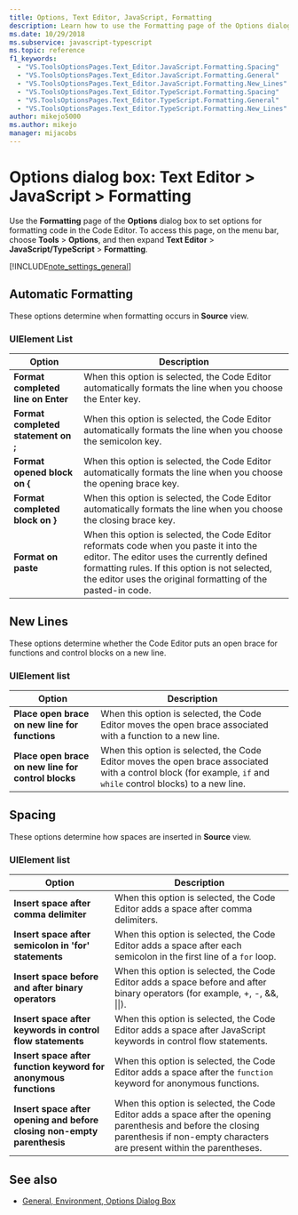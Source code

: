 ```yaml
---
title: Options, Text Editor, JavaScript, Formatting
description: Learn how to use the Formatting page of the Options dialog box to set options for formatting code in the Code Editor. 
ms.date: 10/29/2018
ms.subservice: javascript-typescript
ms.topic: reference
f1_keywords:
  - "VS.ToolsOptionsPages.Text_Editor.JavaScript.Formatting.Spacing"
  - "VS.ToolsOptionsPages.Text_Editor.JavaScript.Formatting.General"
  - "VS.ToolsOptionsPages.Text_Editor.JavaScript.Formatting.New_Lines"
  - "VS.ToolsOptionsPages.Text_Editor.TypeScript.Formatting.Spacing"
  - "VS.ToolsOptionsPages.Text_Editor.TypeScript.Formatting.General"
  - "VS.ToolsOptionsPages.Text_Editor.TypeScript.Formatting.New_Lines"
author: mikejo5000
ms.author: mikejo
manager: mijacobs
---
```

# Options dialog box: Text Editor \> JavaScript \> Formatting

Use the **Formatting** page of the **Options** dialog box to set options for formatting code in the Code Editor. To access this page, on the menu bar, choose **Tools** > **Options**, and then expand **Text Editor** > **JavaScript/TypeScript** > **Formatting**.

[!INCLUDE[note_settings_general](../../data-tools/includes/note_settings_general_md.md)]

## Automatic Formatting

These options determine when formatting occurs in **Source** view.

### UIElement List

|Option|Description|
|------------|-----------------|
|**Format completed line on Enter**|When this option is selected, the Code Editor automatically formats the line when you choose the Enter key.|
|**Format completed statement on ;**|When this option is selected, the Code Editor automatically formats the line when you choose the semicolon key.|
|**Format opened block on {**|When this option is selected, the Code Editor automatically formats the line when you choose the opening brace key.|
|**Format completed block on }**|When this option is selected, the Code Editor automatically formats the line when you choose the closing brace key.|
|**Format on paste**|When this option is selected, the Code Editor reformats code when you paste it into the editor. The editor uses the currently defined formatting rules. If this option is not selected, the editor uses the original formatting of the pasted-in code.|

## New Lines

These options determine whether the Code Editor puts an open brace for functions and control blocks on a new line.

### UIElement list

|Option|Description|
|------------|-----------------|
|**Place open brace on new line for functions**|When this option is selected, the Code Editor moves the open brace associated with a function to a new line.|
|**Place open brace on new line for control blocks**|When this option is selected, the Code Editor moves the open brace associated with a control block (for example, `if` and `while` control blocks) to a new line.|

## Spacing

These options determine how spaces are inserted in **Source** view.

### UIElement list

|Option|Description|
|------------|-----------------|
|**Insert space after comma delimiter**|When this option is selected, the Code Editor adds a space after comma delimiters.|
|**Insert space after semicolon in 'for' statements**|When this option is selected, the Code Editor adds a space after each semicolon in the first line of a `for` loop.|
|**Insert space before and after binary operators**|When this option is selected, the Code Editor adds a space before and after binary operators (for example, +, -, &&, &#124;&#124;).|
|**Insert space after keywords in control flow statements**|When this option is selected, the Code Editor adds a space after JavaScript keywords in control flow statements.|
|**Insert space after function keyword for anonymous functions**|When this option is selected, the Code Editor adds a space after the `function` keyword for anonymous functions.|
|**Insert space after opening and before closing non-empty parenthesis**|When this option is selected, the Code Editor adds a space after the opening parenthesis and before the closing parenthesis if non-empty characters are present within the parentheses.|

## See also

- [General, Environment, Options Dialog Box](../../ide/reference/general-environment-options-dialog-box.md)